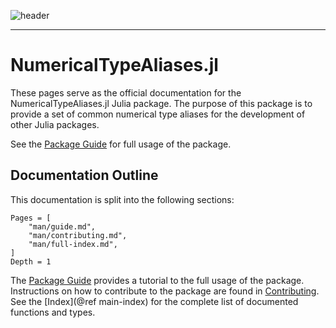 ![header](assets/header.png)

---

# NumericalTypeAliases.jl

These pages serve as the official documentation for the NumericalTypeAliases.jl Julia package.
The purpose of this package is to provide a set of common numerical type aliases for the development of other Julia packages.

See the [Package Guide](@ref) for full usage of the package.

## Documentation Outline

This documentation is split into the following sections:

```@contents
Pages = [
    "man/guide.md",
    "man/contributing.md",
    "man/full-index.md",
]
Depth = 1
```

The [Package Guide](@ref) provides a tutorial to the full usage of the package.
Instructions on how to contribute to the package are found in [Contributing](@ref).
See the [Index](@ref main-index) for the complete list of documented functions and types.
